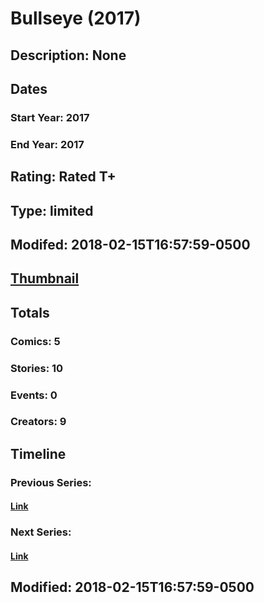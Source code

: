 # Bullseye (2017)
## Description: None
## Dates
### Start Year: 2017
### End Year: 2017
## Rating: Rated T+
## Type: limited
## Modifed: 2018-02-15T16:57:59-0500
## [Thumbnail](http://i.annihil.us/u/prod/marvel/i/mg/5/30/5a8600001fda2.jpg)
## Totals
### Comics: 5
### Stories: 10
### Events: 0
### Creators: 9
## Timeline
### Previous Series: 
#### [Link]()
### Next Series: 
#### [Link]()
## Modified: 2018-02-15T16:57:59-0500